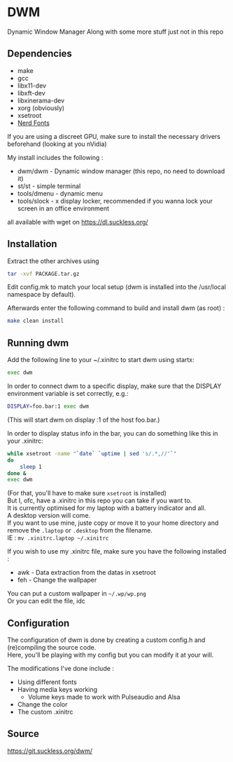 # DWM
Dynamic Window Manager
Along with some more stuff just not in this repo

## Dependencies
* make  
* gcc  
* libx11-dev  
* libxft-dev  
* libxinerama-dev  
* xorg (obviously)  
* xsetroot  
* [Nerd Fonts](https://github.com/ryanoasis/nerd-fonts)  

If you are using a discreet GPU, make sure to install the necessary drivers beforehand 
(looking at you nVidia)

My install includes the following :
* dwm/dwm     - Dynamic window manager (this repo, no need to download it)
* st/st       - simple terminal
* tools/dmenu - dynamic menu
* tools/slock - x display locker, recommended if you wanna lock your screen in an office environment

all available with wget on https://dl.suckless.org/

## Installation
Extract the other archives using 
```bash
tar -xvf PACKAGE.tar.gz
```

Edit config.mk to match your local setup (dwm is installed into the /usr/local namespace by default).

Afterwards enter the following command to build and install dwm (as root) :
```bash
make clean install
```

## Running dwm
Add the following line to your ~/.xinitrc to start dwm using startx:
```bash
exec dwm
```
In order to connect dwm to a specific display, make sure that
the DISPLAY environment variable is set correctly, e.g.:
```bash
DISPLAY=foo.bar:1 exec dwm
```
(This will start dwm on display :1 of the host foo.bar.)

In order to display status info in the bar, you can do something
like this in your .xinitrc:
```bash
while xsetroot -name "`date` `uptime | sed 's/.*,//'`"
do
    sleep 1
done &
exec dwm
```
(For that, you'll have to make sure `xsetroot` is installed)  
But I, ofc, have a .xinitrc in this repo you can take if you want to.  
It is currently optimised for my laptop with a battery indicator and all.  
A desktop version will come.  
If you want to use mine, juste copy or move it to your home directory and remove the `.laptop` or `.desktop` from the filename.  
IE : `mv .xinitrc.laptop ~/.xinitrc`

If you wish to use my .xinitrc file, make sure you have the following installed :
* awk - Data extraction from the datas in xsetroot  
* feh - Change the wallpaper  

You can put a custom wallpaper in `~/.wp/wp.png`  
Or you can edit the file, idc  

## Configuration
The configuration of dwm is done by creating a custom config.h
and (re)compiling the source code.  
Here, you'll be playing with my config but you can modify it at your will.

The modifications I've done include :
* Using different fonts  
* Having media keys working  
  * Volume keys made to work with Pulseaudio and Alsa  
* Change the color  
* The custom .xinitrc  

## Source
https://git.suckless.org/dwm/
